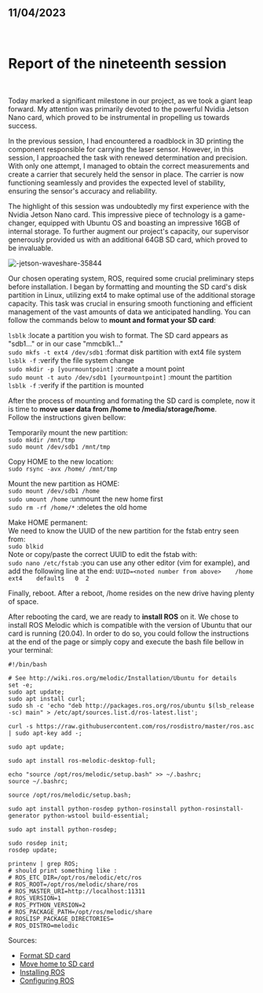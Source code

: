 ## 11/04/2023

<br />

# Report of the nineteenth session

<br />

Today marked a significant milestone in our project, as we took a giant leap forward. My attention was primarily devoted to the powerful Nvidia Jetson Nano card, which proved to be instrumental in propelling us towards success.<br />

In the previous session, I had encountered a roadblock in 3D printing the component responsible for carrying the laser sensor. However, in this session, I approached the task with renewed determination and precision. With only one attempt, I managed to obtain the correct measurements and create a carrier that securely held the sensor in place. The carrier is now functioning seamlessly and provides the expected level of stability, ensuring the sensor's accuracy and reliability.<br />

The highlight of this session was undoubtedly my first experience with the Nvidia Jetson Nano card. This impressive piece of technology is a game-changer, equipped with Ubuntu OS and boasting an impressive 16GB of internal storage. To further augment our project's capacity, our supervisor generously provided us with an additional 64GB SD card, which proved to be invaluable.<br />

![-jetson-waveshare-35844](https://user-images.githubusercontent.com/115218309/232207341-64b2d813-9357-45a4-a94c-97a9792ac67f.jpg)

Our chosen operating system, ROS, required some crucial preliminary steps before installation. I began by formatting and mounting the SD card's disk partition in Linux, utilizing ext4 to make optimal use of the additional storage capacity. This task was crucial in ensuring smooth functioning and efficient management of the vast amounts of data we anticipated handling. You can follow the commands below to **mount and format your SD card**:<br />

`lsblk` :locate a partition you wish to format. The SD card appears as "sdb1..." or in our case "mmcblk1..."<br />
`sudo mkfs -t ext4 /dev/sdb1` :format disk partition with ext4 file system<br />
`lsblk -f` :verify the file system change<br />
`sudo mkdir -p [yourmountpoint]` :create a mount point<br />
`sudo mount -t auto /dev/sdb1 [yourmountpoint]` :mount the partition<br />
`lsblk -f` :verify if the partition is mounted<br />

After the process of mounting and formating the SD card is complete, now it is time to **move user data from /home to /media/storage/home**.<br />
Follow the instructions given bellow:<br />

Temporarily mount the new partition:<br />
`sudo mkdir /mnt/tmp`<br />
`sudo mount /dev/sdb1 /mnt/tmp`<br />

Copy HOME to the new location:<br />
`sudo rsync -avx /home/ /mnt/tmp`<br />

Mount the new partition as HOME:<br />
`sudo mount /dev/sdb1 /home`<br />
`sudo umount /home` :unmount the new home first<br />
`sudo rm -rf /home/*` :deletes the old home<br />

Make HOME permanent:<br />
We need to know the UUID of the new partition for the fstab entry seen from:<br />
`sudo blkid`<br />
Note or copy/paste the correct UUID to edit the fstab with:<br />
`sudo nano /etc/fstab` :you can use any other editor (vim for example), and add the following line at the end:
`UUID=<noted number from above>    /home    ext4    defaults   0  2`<br />

Finally, reboot. After a reboot, /home resides on the new drive having plenty of space.<br />

After rebooting the card, we are ready to **install ROS** on it. We chose to install ROS Melodic which is compatible with the version of Ubuntu that our card is running (20.04). In order to do so, you could follow the instructions at the end of the page or simply copy and execute the bash file bellow in your terminal:<br />

`#!/bin/bash`<br />

`# See http://wiki.ros.org/melodic/Installation/Ubuntu for details`<br />
`set -e;`<br />
`sudo apt update;`<br />
`sudo apt install curl;`<br />
`sudo sh -c 'echo "deb http://packages.ros.org/ros/ubuntu $(lsb_release -sc) main" > /etc/apt/sources.list.d/ros-latest.list';`<br />

`curl -s https://raw.githubusercontent.com/ros/rosdistro/master/ros.asc | sudo apt-key add -;`<br />

`sudo apt update;`<br />

`sudo apt install ros-melodic-desktop-full;`<br />

`echo "source /opt/ros/melodic/setup.bash" >> ~/.bashrc;`<br />
`source ~/.bashrc;`<br />

`source /opt/ros/melodic/setup.bash;`<br />

`sudo apt install python-rosdep python-rosinstall python-rosinstall-generator python-wstool build-essential;`<br />

`sudo apt install python-rosdep;`<br />

`sudo rosdep init;`<br />
`rosdep update;`<br />

`printenv | grep ROS;`<br />
`# should print something like :`<br />
`# ROS_ETC_DIR=/opt/ros/melodic/etc/ros`<br />
`# ROS_ROOT=/opt/ros/melodic/share/ros`<br />
`# ROS_MASTER_URI=http://localhost:11311`<br />
`# ROS_VERSION=1`<br />
`# ROS_PYTHON_VERSION=2`<br />
`# ROS_PACKAGE_PATH=/opt/ros/melodic/share`<br />
`# ROSLISP_PACKAGE_DIRECTORIES=`<br />
`# ROS_DISTRO=melodic`<br />

Sources:<br />
- [Format SD card](https://phoenixnap.com/kb/linux-format-disk)
- [Move home to SD card](https://askubuntu.com/questions/21321/move-home-folder-to-second-drive)
- [Installing ROS](http://wiki.ros.org/melodic/Installation/Ubuntu)
- [Configuring ROS](http://wiki.ros.org/fr/ROS/Tutorials/InstallingandConfiguringROSEnvironment)
